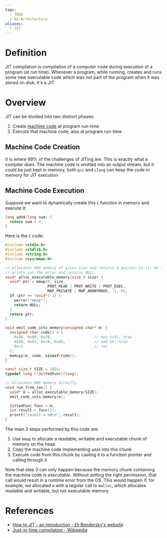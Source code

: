 ```yaml
---
tags:
  - TODO
  - OS-Architecture
aliases:
  - JIT
---
```


# Definition

JIT compilation is compilation of a computer code during execution of a program (at run time). Whenever a program, while running, creates and runs some new executable code which was not part of the program when it was stored on disk, it's a JIT

# Overview

JIT can be divided into two distinct phases:

1. Create [machine code](http://en.wikipedia.org/wiki/Machine_code) at program run-time
2. Execute that machine code, also at program run-time

## Machine Code Creation

It is where 99% of the challenges of JITing are. This is exactly what a compiler does. The machine code is emitted into an output stream, but it could be just kept in memory, both `gcc` and `clang` can keep the code in memory for JIT execution

## Machine Code Execution

Suppose we want to dynamically create this `C` function in memory and execute it:

```c
long add4(long num) {
  return num + 4;
}
```

Here is the `C` code:

```c
#include <stdio.h>
#include <stdlib.h>
#include <string.h>
#include <sys/mman.h>

// Allocates RWX memory of given size and returns a pointer to it. On failure,
// prints out the error and returns NULL.
void* alloc_executable_memory(size_t size) {
  void* ptr = mmap(0, size,
                   PROT_READ | PROT_WRITE | PROT_EXEC,
                   MAP_PRIVATE | MAP_ANONYMOUS, -1, 0);
  if (ptr == (void*)-1) {
    perror("mmap");
    return NULL;
  }
  return ptr;
}

void emit_code_into_memory(unsigned char* m) {
  unsigned char code[] = {
    0x48, 0x89, 0xf8,                   // mov %rdi, %rax
    0x48, 0x83, 0xc0, 0x04,             // add $4, %rax
    0xc3                                // ret
  };
  memcpy(m, code, sizeof(code));
}

const size_t SIZE = 1024;
typedef long (*JittedFunc)(long);

// Allocates RWX memory directly.
void run_from_rwx() {
  void* m = alloc_executable_memory(SIZE);
  emit_code_into_memory(m);

  JittedFunc func = m;
  int result = func(2);
  printf("result = %d\n", result);
}
```

The main 3 steps performed by this code are:

1. Use `mmap` to allocate a readable, writable and executable chunk of memory on the heap
2. Copy the machine code implementing `add4` into this chunk
3. Execute code from this chunk by casting it to a function pointer and calling through it

Note that step 3 can only happen because the memory chunk containing the machine code is _executable_. Without setting the right permission, that call would result in a runtime error from the OS. This would happen if, for example, we allocated `m` with a regular call to `malloc`, which allocates readable and writable, but not executable memory

# References

- [How to JIT - an introduction - Eli Bendersky's website](https://eli.thegreenplace.net/2013/11/05/how-to-jit-an-introduction)
- [Just-in-time compilation - Wikipedia](https://en.wikipedia.org/wiki/Just-in-time_compilation)
